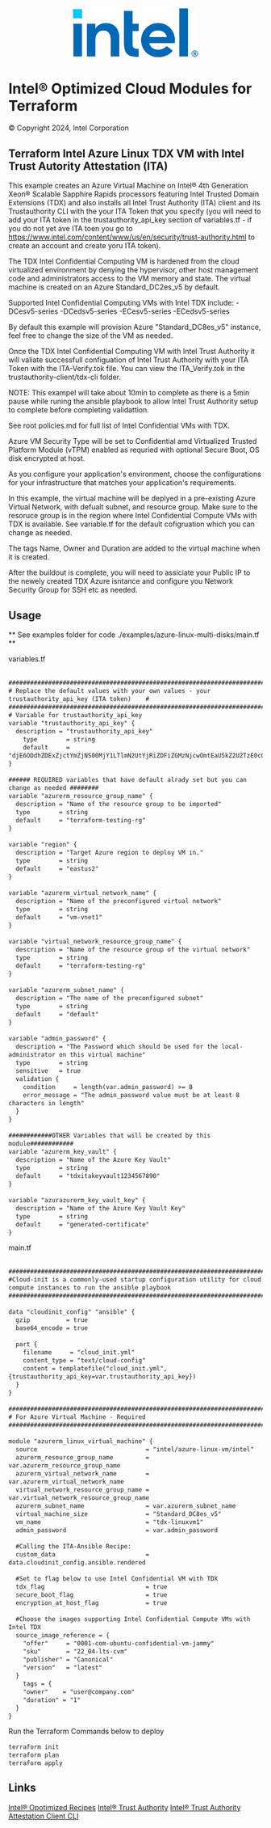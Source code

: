 
<p align="center">
   <img src="https://github.com/intel/terraform-intel-azure-linux-vm/blob/main/images/logo-classicblue-800px.png?raw=true" alt="Intel Logo" width="250"/>
</p>

# Intel® Optimized Cloud Modules for Terraform

© Copyright 2024, Intel Corporation

## Terraform Intel Azure Linux TDX VM with Intel Trust Autority Attestation (ITA)
This example creates an Azure Virtual Machine on Intel® 4th Generation Xeon® Scalable Sapphire Rapids processors featuring Intel Trusted Domain Extensions (TDX) and also installs all Intel Trust Authority (ITA) client and its Trustauthority CLI with the your ITA Token that you specify (you will need to add your ITA token in the trustauthority_api_key section of variables.tf - if you do not yet ave ITA toen you go to https://www.intel.com/content/www/us/en/security/trust-authority.html to create an account and create yoru ITA token). 

The TDX Intel Confidential Computing VM is hardened from the cloud virtualized environment by denying the hypervisor, other host management code and administrators access to the VM memory and state. The virtual machine is created on an Azure Standard_DC2es_v5 by default.


Supported Intel Confidential Computing VMs with Intel TDX include:
-DCesv5-series
-DCedsv5-series
-ECesv5-series
-ECedsv5-series

By default this example will provision Azure "Standard_DC8es_v5" instance, feel free to change the size of the VM as needed.

Once the TDX Intel Confidential Computing VM with Intel Trust Authority it will valiate successfull configuation of Intel Trust Authority with your ITA Token with the ITA-Verify.tok file. You can view the ITA_Verify.tok in the trustauthority-client/tdx-cli folder.

NOTE: This exampel will take about 10min to complete as there is a 5min pause while runing the ansible playbook to allow Intel Trust Authority setup to complete before completing validattion. 

See root policies.md for full list of Intel Confidential VMs with TDX.

Azure VM Security Type will be set to Confidential amd Virtualized Trusted Platform Module (vTPM) enabled as requried with optional Secure Boot, OS disk encrypted at host.

As you configure your application's environment, choose the configurations for your infrastructure that matches your application's requirements. 

In this example, the virtual machine will be deplyed in a pre-existing Azure Virtual Network, with defualt subnet, and resource group. Make sure to the resoruce group is in the region where Intel Confidential Compute VMs with TDX is available. See variable.tf for the default cofigruation which you can change as needed.

The tags Name, Owner and Duration are added to the virtual machine when it is created.

After the buildout is complete, you will need to assiciate your Public IP to the newely created TDX Azure isntance and configure you Network Security Group for SSH etc as needed.

## Usage

** See examples folder for code ./examples/azure-linux-multi-disks/main.tf **

variables.tf

```hcl

################################################################################################
# Replace the default values with your own values - your trustauthority_api_key (ITA token)    #
################################################################################################
# Variable for trustauthority_api_key
variable "trustauthority_api_key" {
  description = "trustauthority_api_key"
    type        = string
    default     = "djE6ODdhZDExZjctYmZjNS00MjY1LTlmN2UtYjRiZDFiZGMzNjcwOmtEaU5kZ2U2TzE0cGR3aG1QVGNzTzVVN1FUQnBScDRINFhOUE1aUGo="
}

###### REQUIRED variables that have default alrady set but you can change as needed ########
variable "azurerm_resource_group_name" {
  description = "Name of the resource group to be imported"
  type        = string
  default     = "terraform-testing-rg"
}

variable "region" {
  description = "Target Azure region to deploy VM in."
  type        = string
  default     = "eastus2"
}

variable "azurerm_virtual_network_name" {
  description = "Name of the preconfigured virtual network"
  type        = string
  default     = "vm-vnet1"
}

variable "virtual_network_resource_group_name" {
  description = "Name of the resource group of the virtual network"
  type        = string
  default     = "terraform-testing-rg"
}

variable "azurerm_subnet_name" {
  description = "The name of the preconfigured subnet"
  type        = string
  default     = "default"
}

variable "admin_password" {
  description = "The Password which should be used for the local-administrator on this virtual machine"
  type        = string
  sensitive   = true
  validation {
    condition     = length(var.admin_password) >= 8
    error_message = "The admin_password value must be at least 8 characters in length"
  }
}

############OTHER Variables that will be created by this module############
variable "azurerm_key_vault" {
  description = "Name of the Azure Key Vault"
  type        = string
  default     = "tdxitakeyvault1234567890"
}

variable "azurazurerm_key_vault_key" {
  description = "Name of the Azure Key Vault Key"
  type        = string
  default     = "generated-certificate"
}

```

main.tf
```hcl

######################################################################################################################################
#Cloud-init is a commonly-used startup configuration utility for cloud compute instances to run the ansible playbook
######################################################################################################################################

data "cloudinit_config" "ansible" {
  gzip          = true
  base64_encode = true

  part {
    filename     = "cloud_init.yml"
    content_type = "text/cloud-config"
    content = templatefile("cloud_init.yml", {trustauthority_api_key=var.trustauthority_api_key})
  }
}

################################################################################
# For Azure Virtual Machine - Required
################################################################################

module "azurerm_linux_virtual_machine" {
  source                              = "intel/azure-linux-vm/intel"
  azurerm_resource_group_name         = var.azurerm_resource_group_name
  azurerm_virtual_network_name        = var.azurerm_virtual_network_name
  virtual_network_resource_group_name = var.virtual_network_resource_group_name
  azurerm_subnet_name                 = var.azurerm_subnet_name
  virtual_machine_size                = "Standard_DC8es_v5"
  vm_name                             = "tdx-linuxvm1"
  admin_password                      = var.admin_password
  
  #Calling the ITA-Ansible Recipe:
  custom_data                         = data.cloudinit_config.ansible.rendered
  
  #Set to flag below to use Intel Confidential VM with TDX
  tdx_flag                            = true
  secure_boot_flag                    = true
  encryption_at_host_flag             = true
   
  #Choose the images supporting Intel Confidential Compute VMs with Intel TDX
  source_image_reference = {
    "offer"     = "0001-com-ubuntu-confidential-vm-jammy"
    "sku"       = "22_04-lts-cvm"
    "publisher" = "Canonical"
    "version"   = "latest"
  }
    tags = {
    "owner"    = "user@company.com"
    "duration" = "1"
  }
} 

```

Run the Terraform Commands below to deploy

```Shell
terraform init
terraform plan
terraform apply
```
## Links
[Intel® Opotimized Recipes](https://github.com/intel/optimized-cloud-recipes/tree/main/recipes)
[Intel® Trust Authority](https://www.intel.com/content/www/us/en/security/trust-authority.html)
[Intel® Trust Authority Attestation Client CLI](https://docs.trustauthority.intel.com/main/articles/integrate-go-tdx-cli.html)

